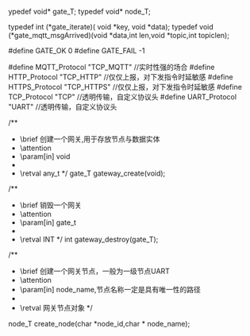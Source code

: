 ypedef void* gate_T;
typedef void* node_T;

typedef int  (*gate_iterate)( void *key, void *data);
typedef void (*gate_mqtt_msgArrived)(void *data,int len,void *topic,int topiclen);


#define GATE_OK            0
#define GATE_FAIL          -1




#define  MQTT_Protocol  "TCP_MQTT"   //实时性强的场合
#define  HTTP_Protocol  "TCP_HTTP"   //仅仅上报，对下发指令时延敏感
#define  HTTPS_Protocol "TCP_HTTPS"   //仅仅上报，对下发指令时延敏感
#define  TCP_Protocol   "TCP"    //透明传输，自定义协议头
#define  UART_Protocol  "UART"   //透明传输，自定义协议头

/**
 * \brief 创建一个网关,用于存放节点与数据实体
 * \attention
 * \param[in]   void
 *
 * \retval  any_t
 */
gate_T gateway_create(void);


/**
 * \brief 销毁一个网关
 * \attention
 * \param[in]   gate_t
 *
 * \retval  INT
 */
int gateway_destroy(gate_T);

/**
 * \brief 创建一个网关节点，一般为一级节点UART
 * \attention
 * \param[in]   node_name,节点名称一定是具有唯一性的路径
 *
 * \retval  网关节点对象
 */

node_T create_node(char *node_id,char * node_name);

